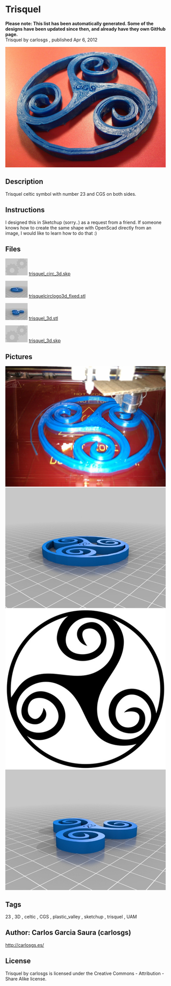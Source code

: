 Trisquel
===============
**Please note: This list has been automatically generated. Some of the designs have been updated since then, and already have they own GitHub page.**  
Trisquel  by carlosgs , published Apr 6, 2012

![Image](img/2012-03-27_12.42.13_display_large.jpg "Title")

Description
--------
Trisquel celtic symbol with number 23 and CGS on both sides.

Instructions
--------
I designed this in Sketchup (sorry..) as a request from a friend. If someone knows how to create the same shape with OpenScad directly from an image, I would like to learn how to do that :)

Files
--------
[![Image](img/Gears_preview_tinycard.jpg)](trisquel_circ_3d.skp)
 [ trisquel_circ_3d.skp](trisquel_circ_3d.skp)  

[![Image](img/trisquelcirclogo3d_fixed_preview_tinycard.jpg)](trisquelcirclogo3d_fixed.stl)
 [ trisquelcirclogo3d_fixed.stl](trisquelcirclogo3d_fixed.stl)  

[![Image](img/trisquel_3d_preview_tinycard.jpg)](trisquel_3d.stl)
 [ trisquel_3d.stl](trisquel_3d.stl)  

[![Image](img/Gears_preview_tinycard.jpg)](trisquel_3d.skp)
 [ trisquel_3d.skp](trisquel_3d.skp)  



Pictures
--------
![Image](img/2012-03-27_11.41.43_display_large.jpg "Title")
![Image](img/trisquelcirclogo3d_fixed_display_large.jpg "Title")
![Image](img/simbolo-celta-trisquel_display_large.jpg "Title")
![Image](img/trisquel_3d_display_large.jpg "Title")


Tags
--------
23 , 3D , celtic , CGS , plastic_valley , sketchup , trisquel , UAM  



Author: Carlos Garcia Saura (carlosgs)
--------
<http://carlosgs.es/>  

License
--------
Trisquel by carlosgs is licensed under the Creative Commons - Attribution - Share Alike license.  

